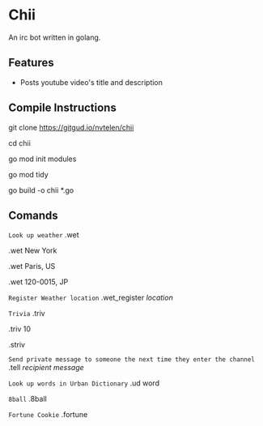 # Chii

An irc bot written in golang.

## Features

- Posts youtube video's title and description

## Compile Instructions

git clone https://gitgud.io/nvtelen/chii

cd chii 

go mod init modules

go mod tidy 

go build -o chii *.go

## Comands

`Look up weather`
.wet

.wet New York

.wet Paris, US

.wet 120-0015, JP

`Register Weather location`
.wet_register *location*

`Trivia`
.triv

.triv 10

.striv

`Send private message to someone the next time they enter the channel`
.tell *recipient* *message*

`Look up words in Urban Dictionary`
.ud word

`8ball`
.8ball

`Fortune Cookie`
.fortune
